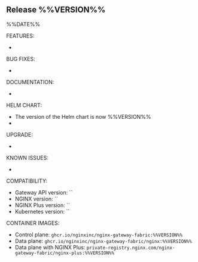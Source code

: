 ## Release %%VERSION%%

%%DATE%%

FEATURES:

-

BUG FIXES:

-

DOCUMENTATION:

-

HELM CHART:

- The version of the Helm chart is now %%VERSION%%
-

UPGRADE:

-

KNOWN ISSUES:

-

COMPATIBILITY:

- Gateway API version: ``
- NGINX version: ``
- NGINX Plus version: ``
- Kubernetes version: ``

CONTAINER IMAGES:

- Control plane: `ghcr.io/nginxinc/nginx-gateway-fabric:%%VERSION%%`
- Data plane: `ghcr.io/nginxinc/nginx-gateway-fabric/nginx:%%VERSION%%`
- Data plane with NGINX Plus: `private-registry.nginx.com/nginx-gateway-fabric/nginx-plus:%%VERSION%%`
